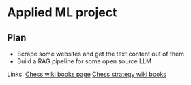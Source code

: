 # Applied ML project

## Plan

- Scrape some websites and get the text content out of them
- Build a RAG pipeline for some open source LLM

Links:
[Chess wiki books page](https://en.wikibooks.org/wiki/Chess)
[Chess strategy wiki books](https://en.wikibooks.org/wiki/Chess_Strategy)
